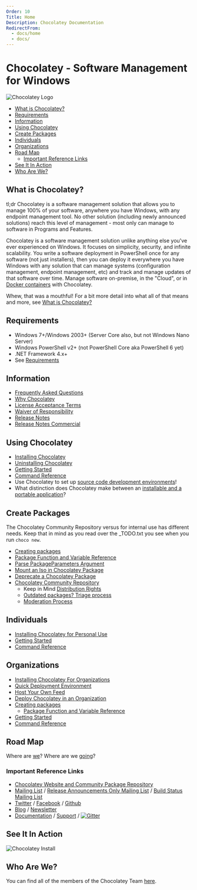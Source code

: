 ```yaml
---
Order: 10
Title: Home
Description: Chocolatey Documentation
RedirectFrom:
  - docs/home
  - docs/
---
```


# Chocolatey - Software Management for Windows

![Chocolatey Logo](https://cdn.rawgit.com/chocolatey/choco/14a627932c78c8baaba6bef5f749ebfa1957d28d/docs/logo/chocolateyicon.gif "Chocolatey")

<!--remove <div id="RightNav"> remove-->
<!-- TOC -->

- [What is Chocolatey?](#what-is-chocolatey)
- [Requirements](#requirements)
- [Information](#information)
- [Using Chocolatey](#using-chocolatey)
- [Create Packages](#create-packages)
- [Individuals](#individuals)
- [Organizations](#organizations)
- [Road Map](#road-map)
  - [Important Reference Links](#important-reference-links)
- [See It In Action](#see-it-in-action)
- [Who Are We?](#who-are-we)

<!-- /TOC -->
<!--remove </div> remove-->

## What is Chocolatey?
tl;dr Chocolatey is a software management solution that allows you to manage 100% of your software, anywhere you have Windows, with any endpoint management tool. No other solution (including newly announced solutions) reach this level of management - most only can manage to software in Programs and Features.

Chocolatey is a software management solution unlike anything else you've ever experienced on Windows. It focuses on simplicity, security, and infinite scalability. You write a software deployment in PowerShell once for any software (not just installers), then you can deploy it everywhere you have Windows with any solution that can manage systems (configuration management, endpoint management, etc) and track and manage updates of that software over time. Manage software on-premise, in the "Cloud", or in [Docker containers](https://github.com/Microsoft/vsts-agent-docker/blob/f870fbf259a803c6a6d902e1c01f631936069d66/windows/servercore/10.0.14393/standard/VS2017/Dockerfile) with Chocolatey.

Whew, that was a mouthful! For a bit more detail into what all of that means and more, see [What is Chocolatey?](./usage/getting-started#what-is-chocolatey)

## Requirements
* Windows 7+/Windows 2003+ (Server Core also, but not Windows Nano Server)
* Windows PowerShell v2+ (not PowerShell Core aka PowerShell 6 yet)
* .NET Framework 4.x+
* See [Requirements](./usage/getting-started#requirements)

## Information

* [Frequently Asked Questions](./general/faqs)
* [Why Chocolatey](./why)
* [License Acceptance Terms](./additional-information/legal#package-license-acceptance-terms)
* [Waiver of Responsibility](additional-information/legal#waiver-of-responsibility)
* [Release Notes](./general/release-notes/open-source)
* [Release Notes Commercial](./general/release-notes/licensed)

## Using Chocolatey

* [Installing Chocolatey](./usage/installation)
* [Uninstalling Chocolatey](./usage/uninstallation)
* [Getting Started](./usage/getting-started)
* [Command Reference](./usage/commands/reference)
* Use Chocolatey to set up [source code development environments](./use-cases/development-environment-setup)!
* What distinction does Chocolatey make between an [installable and a portable application](./general/faqs#what-distinction-does-chocolatey-make-between-an-installable-and-a-portable-application)?


## Create Packages
The Chocolatey Community Repository versus for internal use has different needs. Keep that in mind as you read over the _TODO.txt you see when you run `choco new`.

* [Creating packages](./creating-packages/create-packages)
* [Package Function and Variable Reference](./creating-packages/helpers/reference)
* [Parse PackageParameters Argument](./how-tos/parse-packageparameters-argument)
* [Mount an Iso in Chocolatey Package](./how-tos/mount-an-iso-in-chocolatey-package)
* [Deprecate a Chocolatey Package](./how-tos/deprecate-a-chocolatey-package)
* [Chocolatey Community Repository](https://chocolatey.org/packages)
  * Keep in Mind [Distribution Rights](./additional-information/legal#distributions-aka-chocolatey-packages)
  * [Outdated packages? Triage process](./how-tos/package-triage-process)
  * [Moderation Process](./general/moderation)

## Individuals
* [Installing Chocolatey for Personal Use](https://chocolatey.org/install#individual)
* [Getting Started](./usage/getting-started)
* [Command Reference](./usage/commands/reference)

## Organizations
* [Installing Chocolatey For Organizations](https://chocolatey.org/install#organization)
* [Quick Deployment Environment](./quick-deployment)
* [Host Your Own Feed](./features/free/how-to-host-feed)
* [Deploy Chocolatey in an Organization](./how-tos/setup-offline-installation)
* [Creating packages](./creating-packages/create-packages)
  * [Package Function and Variable Reference](./creating-packages/helpers/reference)
* [Getting Started](./usage/getting-started)
* [Command Reference](./usage/commands/reference)

## Road Map
Where are [we](./roadmap)? Where are we [going](./roadmap)?

### Important Reference Links

 * [Chocolatey Website and Community Package Repository](https://chocolatey.org)
 * [Mailing List](http://groups.google.com/group/chocolatey) / [Release Announcements Only Mailing List](https://groups.google.com/group/chocolatey-announce) / [Build Status Mailing List](http://groups.google.com/group/chocolatey-build-status)
 * [Twitter](https://twitter.com/chocolateynuget) / [Facebook](https://www.facebook.com/ChocolateySoftware) / [Github](https://github.com/chocolatey)
 * [Blog](https://chocolatey.org/blog) / [Newsletter](https://chocolatey.us8.list-manage1.com/subscribe?u=86a6d80146a0da7f2223712e4&id=73b018498d)
 * [Documentation](https://chocolatey.org/docs) / [Support](https://chocolatey.org/support) / [![Gitter](https://badges.gitter.im/Join%20Chat.svg)](https://gitter.im/chocolatey/choco?utm_source=badge&utm_medium=badge&utm_campaign=pr-badge&utm_content=badge)

## See It In Action
![Chocolatey Install](https://raw.githubusercontent.com/wiki/chocolatey/choco/images/gifs/choco_install.gif)

## Who Are We?
You can find all of the members of the Chocolatey Team [here](https://github.com/orgs/chocolatey/people).
